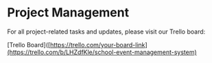 # Project Management

For all project-related tasks and updates, please visit our Trello board:

[Trello Board]([https://trello.com/your-board-link](https://trello.com/b/LHZdfKle/school-event-management-system)
